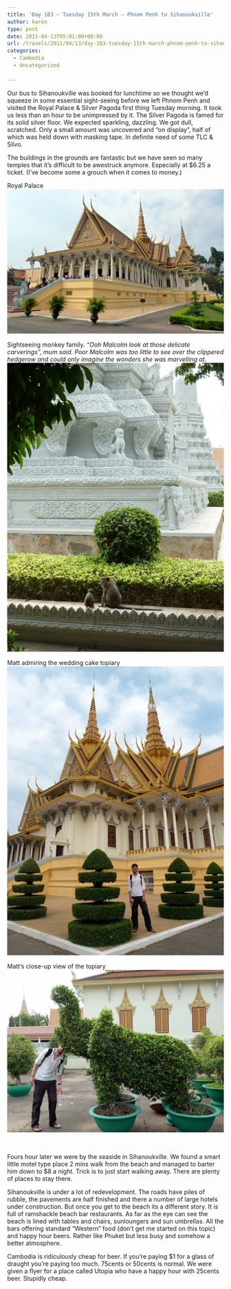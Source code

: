 ```yaml
---
title: 'Day 183 – Tuesday 15th March – Phnom Penh to Sihanoukville'
author: karen
type: post
date: 2011-04-13T05:01:00+00:00
url: /travels/2011/04/13/day-183-tuesday-15th-march-phnom-penh-to-sihanoukville/
categories:
  - Cambodia
  - Uncategorized

---
```

Our bus to Sihanoukville was booked for lunchtime so we thought we’d squeeze in some essential sight-seeing before we left Phnom Penh and visited the Royal Palace & Silver Pagoda first thing Tuesday morning. It took us less than an hour to be unimpressed by it. The Silver Pagoda is famed for its solid silver floor. We expected sparkling, dazzling. We got dull, scratched. Only a small amount was uncovered and “on display”, half of which was held down with masking tape. In definite need of some TLC & Silvo.

The buildings in the grounds are fantastic but we have seen so many temples that it’s difficult to be awestruck anymore. Especially at $6.25 a ticket. (I’ve become some a grouch when it comes to money.)

Royal Palace![](/travels-wp-content/uploads/2011/04/P1050701.jpg)

Sightseeing monkey family. _“Ooh Malcolm look at those delicate carverings”, mum said. Poor Malcolm was too little to see over the clippered hedgerow and could only imagine the wonders she was marvelling at._&nbsp; ![](/travels-wp-content/uploads/2011/04/P1050688.jpg)

Matt admiring the wedding cake topiary ![](/travels-wp-content/uploads/2011/04/P1050700.jpg)

Matt’s close-up view of the topiary![](/travels-wp-content/uploads/2011/04/P1050685.jpg)

&nbsp;

Fours hour later we were by the seaside in Sihanoukville. We found a smart little motel type place 2 mins walk from the beach and managed to barter him down to $8 a night. Trick is to just start walking away. There are plenty of places to stay there.

Sihanoukville is under a lot of redevelopment. The roads have piles of rubble, the pavements are half finished and there a number of large hotels under construction. But once you get to the beach its a different story. It is full of ramshackle beach bar restaurants. As far as the eye can see the beach is lined with tables and chairs, sunloungers and sun umbrellas. All the bars offering standard “Western” food (don’t get me started on this topic) and happy hour beers. Rather like Phuket but less busy and somehow a better atmosphere.

Cambodia is ridiculously cheap for beer. If you’re paying $1 for a glass of draught you’re paying too much. 75cents or 50cents is normal. We were given a flyer for a place called Utopia who have a happy hour with 25cents beer. Stupidly cheap.

 [1]: http://www.mattburns.co.uk/travels/wp-content/uploads/2011/04/P10507011.jpg
 [2]: http://www.mattburns.co.uk/travels/wp-content/uploads/2011/04/P10506882.jpg
 [3]: http://www.mattburns.co.uk/travels/wp-content/uploads/2011/04/P10507002.jpg
 [4]: http://www.mattburns.co.uk/travels/wp-content/uploads/2011/04/P10506852.jpg